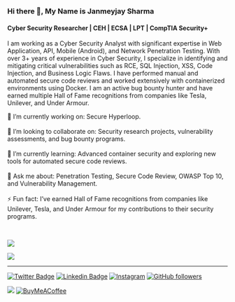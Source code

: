 ### Hi there 👋, My Name is Janmeyjay Sharma
#### Cyber Security Researcher | CEH | ECSA | LPT | CompTIA Security+
I am working as a Cyber Security Analyst with significant expertise in Web Application, API, Mobile (Android), and Network Penetration Testing. With over 3+ years of experience in Cyber Security, I specialize in identifying and mitigating critical vulnerabilities such as RCE, SQL Injection, XSS, Code Injection, and Business Logic Flaws. I have performed manual and automated secure code reviews and worked extensively with containerized environments using Docker. I am an active bug bounty hunter and have earned multiple Hall of Fame recognitions from companies like Tesla, Unilever, and Under Armour. 

🔭 I’m currently working on: Secure Hyperloop.<br><br>🤝 I’m looking to collaborate on: Security research projects, vulnerability assessments, and bug bounty programs.<br><br>🌱 I’m currently learning: Advanced container security and exploring new tools for automated secure code reviews.<br><br>💬 Ask me about: Penetration Testing, Secure Code Review, OWASP Top 10, and Vulnerability Management.<br><br>⚡ Fun fact: I’ve earned Hall of Fame recognitions from companies like Unilever, Tesla, and Under Armour for my contributions to their security programs.

<br>


![](https://github-readme-stats.vercel.app/api?username=janmeyjaysharma&theme=dark&hide_border=false&include_all_commits=false&count_private=false)<br/>

![](https://quotes-github-readme.vercel.app/api?type=horizontal&theme=radical)

---
[![Twitter Badge](https://img.shields.io/twitter/url?color=1ca0f1&label=%40janmeyjaysharma&logo=twitter&logoColor=1ca0f1&style=for-the-badge&url=https%3A%2F%2Ftwitter.com%2Fjanmeyjaysharma)](https://twitter.com/janmeyjaysharma) [![Linkedin Badge](https://img.shields.io/twitter/url?color=1ca0f1&label=Janmeyjay%20Sharma&logo=LinkedIn&logoColor=1ca0f1&style=for-the-badge&url=https%3A%2F%2Fwww.linkedin.com%2Fin%2Fjanmeyjaysharma)](https://www.linkedin.com/in/janmeyjaysharma/) [![Instagram](https://img.shields.io/twitter/url?color=1ca0f1&label=janmeyjaysharma&logo=Instagram&logoColor=1ca0f1&style=for-the-badge&url=https%3A%2F%2Fwww.instagram.com%2Fjanmeyjay.sharma%2F)](https://www.instagram.com/janmeyjay.sharma/)
[![GitHub followers](https://img.shields.io/twitter/url?color=1ca0f1&label=janmeyjaysharma&logo=github&logoColor=1ca0f1&style=for-the-badge&url=https%3A%2F%2Fgithub.com%2Fjanmeyjaysharma%3Ftab%3Dfollowers)](https://github.com/janmeyjaysharma?tab=followers)


[![](https://visitcount.itsvg.in/api?id=janmeyjaysharma&icon=0&color=0)](https://visitcount.itsvg.in)  [![BuyMeACoffee](https://img.shields.io/badge/Buy%20Me%20a%20Coffee-ffdd00?style=for-the-badge&logo=buy-me-a-coffee&logoColor=black)](https://buymeacoffee.com/janmeyjaysharma) 

  
<!-- Proudly created with GPRM ( https://gprm.itsvg.in ) -->
